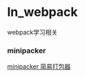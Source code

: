 # ln_webpack
webpack学习相关


### minipacker
[minipacker 简易打包器][1]

### 






[1]: https://github.com/ronami/minipack